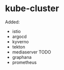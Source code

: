 # kube-cluster

Added:

- istio
- argocd
- kyverno
- tekton
- mediaserver TODO
- graphana
- prometheus
